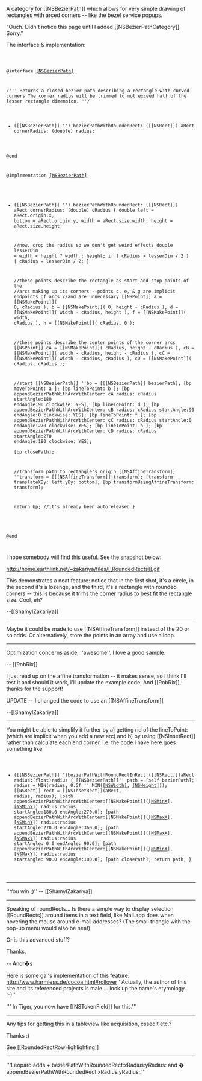 A category for [[NSBezierPath]] which allows for very simple drawing of rectangles with arced corners -- like the bezel service popups.

"Ouch. Didn't notice this page until I added [[NSBezierPathCategory]]. Sorry."

The interface & implementation:

<code>

@interface [[NSBezierPath]]([[RoundedRectangle]])

/'''
	Returns a closed bezier path describing a rectangle with curved corners
	The corner radius will be trimmed to not exceed half of the lesser rectangle dimension.
''/
+ ([[NSBezierPath]] '') bezierPathWithRoundedRect: ([[NSRect]]) aRect cornerRadius: (double) radius;

@end



@implementation [[NSBezierPath]]([[RoundedRectangle]])

+ ([[NSBezierPath]] '') bezierPathWithRoundedRect: ([[NSRect]]) aRect cornerRadius: (double) cRadius
{
	double left = aRect.origin.x, bottom = aRect.origin.y, width = aRect.size.width, height = aRect.size.height;
	
	//now, crop the radius so we don't get weird effects
	double lesserDim = width < height ? width : height;
	if ( cRadius > lesserDim / 2 )
	{
		cRadius = lesserDim / 2;
	}

	//these points describe the rectangle as start and stop points of the
	//arcs making up its corners --points c, e, & g are implicit endpoints of arcs
	//and are unnecessary
	[[NSPoint]] a = [[NSMakePoint]]( 0, cRadius ), b = [[NSMakePoint]]( 0, height - cRadius ),
		d = [[NSMakePoint]]( width - cRadius, height ), f = [[NSMakePoint]]( width, cRadius ),
		h = [[NSMakePoint]]( cRadius, 0 );

	//these points describe the center points of the corner arcs
	[[NSPoint]] cA = [[NSMakePoint]]( cRadius, height - cRadius ),
		cB = [[NSMakePoint]]( width - cRadius, height - cRadius ),
		cC = [[NSMakePoint]]( width - cRadius, cRadius ),
		cD = [[NSMakePoint]]( cRadius, cRadius );
			
	//start
	[[NSBezierPath]] ''bp = [[[NSBezierPath]] bezierPath];
	[bp moveToPoint: a ];
	[bp lineToPoint: b ];
	[bp appendBezierPathWithArcWithCenter: cA radius: cRadius startAngle:180 endAngle:90 clockwise: YES];
	[bp lineToPoint: d ];
	[bp appendBezierPathWithArcWithCenter: cB radius: cRadius startAngle:90 endAngle:0 clockwise: YES];
	[bp lineToPoint: f ];
	[bp appendBezierPathWithArcWithCenter: cC radius: cRadius startAngle:0 endAngle:270 clockwise: YES];
	[bp lineToPoint: h ];
	[bp appendBezierPathWithArcWithCenter: cD radius: cRadius startAngle:270 endAngle:180 clockwise: YES];	
	[bp closePath];

	//Transform path to rectangle's origin
	[[NSAffineTransform]] ''transform = [[[NSAffineTransform]] transform];
	[transform translateXBy: left yBy: bottom];
	[bp transformUsingAffineTransform: transform];

	return bp; //it's already been autoreleased
}

@end

</code>

I hope somebody will find this useful. See the snapshot below:

http://home.earthlink.net/~zakariya/files/[[RoundedRects]].gif

This demonstrates a neat feature: notice that in the first shot, it's a circle, in the second it's a lozenge, and the third, it's a rectangle with rounded corners -- this is because it trims the corner radius to best fit the rectangle size. Cool, eh?


--[[ShamylZakariya]]

----

Maybe it could be made to use [[NSAffineTransform]] instead of the 20 or so adds. Or alternatively, store the points in an array and use a loop.

----

Optimization concerns aside, ''awesome''. I love a good sample.

-- [[RobRix]]

I just read up on the affine transformation -- it makes sense, so I think I'll test it and should it work, I'll update the example code. And [[RobRix]], thanks for the support!

UPDATE -- I changed the code to use an [[NSAffineTransform]]

--[[ShamylZakariya]]

----

You might be able to simplify it further by a) getting rid of the lineToPoint: (which are implicit when you add a new arc) and b) by using [[NSInsetRect]] rather than calculate each end corner, i.e. the code I have here goes something like:
<code>
+ ([[NSBezierPath]]'')bezierPathWithRoundRectInRect:([[NSRect]])aRect radius:(float)radius
{
   [[NSBezierPath]]'' path = [self bezierPath];
   radius = MIN(radius, 0.5f '' MIN([[NSWidth]](aRect), [[NSHeight]](aRect)));
   [[NSRect]] rect = [[NSInsetRect]](aRect, radius, radius);
   [path appendBezierPathWithArcWithCenter:[[NSMakePoint]]([[NSMinX]](rect), [[NSMinY]](rect)) radius:radius startAngle:180.0 endAngle:270.0];
   [path appendBezierPathWithArcWithCenter:[[NSMakePoint]]([[NSMaxX]](rect), [[NSMinY]](rect)) radius:radius startAngle:270.0 endAngle:360.0];
   [path appendBezierPathWithArcWithCenter:[[NSMakePoint]]([[NSMaxX]](rect), [[NSMaxY]](rect)) radius:radius startAngle:  0.0 endAngle: 90.0];
   [path appendBezierPathWithArcWithCenter:[[NSMakePoint]]([[NSMinX]](rect), [[NSMaxY]](rect)) radius:radius startAngle: 90.0 endAngle:180.0];
   [path closePath];
   return path;
}
</code>

----

''You win ;)'' -- [[ShamylZakariya]]

----

Speaking of roundRects... Is there a simple way to display selection [[RoundRects]] around items in a text field, like Mail.app does when hovering the mouse around e-mail addresses? (The small triangle with the pop-up menu would also be neat).

Or is this advanced stuff?

Thanks,

-- Andr�s

Here is some gal's implementation of this feature: http://www.harmless.de/cocoa.html#rollover ''Actually, the author of this site and its referenced projects is male ... look up the name's etymology. :-)''

''' In Tiger, you now have [[NSTokenField]] for this.'''

----

Any tips for getting this in a tableview like acquisition, cssedit etc.?

Thanks :)

See [[RoundedRectRowHighlighting]]

----

'''Leopard adds + bezierPathWithRoundedRect:xRadius:yRadius: and � appendBezierPathWithRoundedRect:xRadius:yRadius:.'''